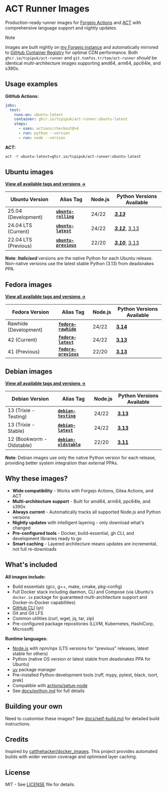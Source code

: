 # ACT Runner Images

Production-ready runner images for [Forgejo Actions](https://forgejo.org/docs/latest/user/actions/)
and [ACT](https://github.com/nektos/act) with comprehensive language support and nightly updates.

> [!NOTE]
> Images are built nightly on [my Forgejo instance](https://git.tomfos.tr/tom/act-runner) and
> automatically mirrored to [GitHub Container Registry](https://github.com/tcpipuk/act-runner/pkgs/container/act-runner)
> for optimal CDN performance. Both `ghcr.io/tcpipuk/act-runner` and `git.tomfos.tr/tom/act-runner`
> *should* be identical multi-architecture images supporting amd64, arm64, ppc64le, and s390x.

## Usage examples

**GitHub Actions:**

```yaml
jobs:
  test:
    runs-on: ubuntu-latest
    container: ghcr.io/tcpipuk/act-runner:ubuntu-latest
    steps:
      - uses: actions/checkout@v4
      - run: python --version
      - run: node --version
```

**ACT:**

```bash
act -P ubuntu-latest=ghcr.io/tcpipuk/act-runner:ubuntu-latest
```

## Ubuntu images

**[View all available tags and versions →](https://git.tomfos.tr/tom/-/packages/container/act-runner/versions)**

| Ubuntu Version | Alias Tag | Node.js | Python Versions Available |
|----------------|-----------|---------|---------------------------|
| 25.04 (Development) | **[`ubuntu-rolling`](https://git.tomfos.tr/tom/-/packages/container/act-runner/ubuntu-rolling)** | 24/22 | [***3.13***](https://git.tomfos.tr/tom/-/packages/container/act-runner/ubuntu25.04-node24-22-py3.13) |
| 24.04 LTS (Current) | **[`ubuntu-latest`](https://git.tomfos.tr/tom/-/packages/container/act-runner/ubuntu-latest)** | 24/22 | [***3.12***](https://git.tomfos.tr/tom/-/packages/container/act-runner/ubuntu24.04-node24-22-py3.12), [3.13](https://git.tomfos.tr/tom/-/packages/container/act-runner/ubuntu24.04-node24-22-py3.13) |
| 22.04 LTS (Previous) | **[`ubuntu-previous`](https://git.tomfos.tr/tom/-/packages/container/act-runner/ubuntu-previous)** | 22/20 | [***3.10***](https://git.tomfos.tr/tom/-/packages/container/act-runner/ubuntu22.04-node22-20-py3.10), [3.13](https://git.tomfos.tr/tom/-/packages/container/act-runner/ubuntu22.04-node22-20-py3.13) |

**Note**: ***Italicised*** versions are the native Python for each Ubuntu release. Non-native
versions use the latest stable Python (3.13) from deadsnakes PPA.

## Fedora images

**[View all available tags and versions →](https://git.tomfos.tr/tom/-/packages/container/act-runner/versions)**

| Fedora Version | Alias Tag | Node.js | Python Versions Available |
|----------------|-----------|---------|---------------------------|
| Rawhide (Development) | **[`fedora-rawhide`](https://git.tomfos.tr/tom/-/packages/container/act-runner/fedora-rawhide)** | 24/22 | [**3.14**](https://git.tomfos.tr/tom/-/packages/container/act-runner/fedorarawhide-node24-22-py3.14) |
| 42 (Current) | **[`fedora-latest`](https://git.tomfos.tr/tom/-/packages/container/act-runner/fedora-latest)** | 24/22 | [**3.13**](https://git.tomfos.tr/tom/-/packages/container/act-runner/fedora42-node24-22-py3.13) |
| 41 (Previous) | **[`fedora-previous`](https://git.tomfos.tr/tom/-/packages/container/act-runner/fedora-previous)** | 22/20 | [**3.13**](https://git.tomfos.tr/tom/-/packages/container/act-runner/fedora41-node22-20-py3.13) |

## Debian images

**[View all available tags and versions →](https://git.tomfos.tr/tom/-/packages/container/act-runner/versions)**

| Debian Version | Alias Tag | Node.js | Python Versions Available |
|----------------|-----------|---------|---------------------------|
| 13 (Trixie - Testing) | **[`debian-testing`](https://git.tomfos.tr/tom/-/packages/container/act-runner/debian-testing)** | 24/22 | [**3.13**](https://git.tomfos.tr/tom/-/packages/container/act-runner/debian13-node24-22-py3.13) |
| 13 (Trixie - Stable) | **[`debian-latest`](https://git.tomfos.tr/tom/-/packages/container/act-runner/debian-latest)** | 24/22 | [**3.13**](https://git.tomfos.tr/tom/-/packages/container/act-runner/debian13-node24-22-py3.13) |
| 12 (Bookworm - Oldstable) | **[`debian-oldstable`](https://git.tomfos.tr/tom/-/packages/container/act-runner/debian-oldstable)** | 22/20 | [**3.11**](https://git.tomfos.tr/tom/-/packages/container/act-runner/debian12-node22-20-py3.11) |

**Note**: Debian images use only the native Python version for each release,
providing better system integration than external PPAs.

## Why these images?

- **Wide compatibility** - Works with Forgejo Actions, Gitea Actions, and ACT
- **Multi-architecture support** - Built for amd64, arm64, ppc64le, and s390x
- **Always current** - Automatically tracks all supported Node.js and Python versions
- **Nightly updates** with intelligent layering - only download what's changed
- **Pre-configured tools** - Docker, build-essential, gh CLI, and development libraries ready to go
- **Smart caching** - Layered architecture means updates are incremental, not full re-downloads

## What's included

**All images include:**

- Build essentials (gcc, g++, make, cmake, pkg-config)
- Full Docker stack including daemon, CLI and Compose (via Ubuntu's `docker.io` package for
  guaranteed multi-architecture support and Docker-in-Docker capabilities)
- [GitHub CLI](https://cli.github.com/manual/) (`gh`)
- Git and Git LFS
- Common utilities (curl, wget, jq, tar, zip)
- Pre-configured package repositories (LLVM, Kubernetes, HashiCorp, Microsoft)

**Runtime languages:**

- [Node.js](https://nodejs.org/) with npm/npx (LTS versions for "previous" releases, latest
  stable for others)
- Python (native OS version or latest stable from deadsnakes PPA for Ubuntu)
- [uv](https://docs.astral.sh/uv/) package manager
- Pre-installed Python development tools (ruff, mypy, pytest, black, isort, prek)
- Compatible with [actions/setup-node](https://github.com/actions/setup-node)
- See [docs/python.md](docs/python.md) for full details

## Building your own

Need to customise these images? See [docs/self-build.md](docs/self-build.md) for detailed build instructions.

## Credits

Inspired by [catthehacker/docker_images](https://github.com/catthehacker/docker_images). This
project provides automated builds with wider version coverage and optimised layer caching.

## License

MIT - See [LICENSE](LICENSE) file for details.
